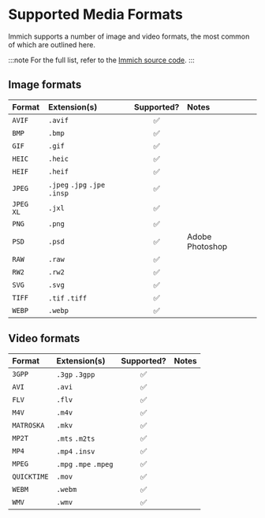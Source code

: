 # Supported Media Formats

Immich supports a number of image and video formats, the most common of which are outlined here.

:::note
For the full list, refer to the [Immich source code](https://github.com/immich-app/immich/blob/main/server/src/utils/mime-types.ts).
:::

## Image formats

| Format    | Extension(s)                  |     Supported?     | Notes           |
| :-------- | :---------------------------- | :----------------: | :-------------- |
| `AVIF`    | `.avif`                       | :white_check_mark: |                 |
| `BMP`     | `.bmp`                        | :white_check_mark: |                 |
| `GIF`     | `.gif`                        | :white_check_mark: |                 |
| `HEIC`    | `.heic`                       | :white_check_mark: |                 |
| `HEIF`    | `.heif`                       | :white_check_mark: |                 |
| `JPEG`    | `.jpeg` `.jpg` `.jpe` `.insp` | :white_check_mark: |                 |
| `JPEG XL` | `.jxl`                        | :white_check_mark: |                 |
| `PNG`     | `.png`                        | :white_check_mark: |                 |
| `PSD`     | `.psd`                        | :white_check_mark: | Adobe Photoshop |
| `RAW`     | `.raw`                        | :white_check_mark: |                 |
| `RW2`     | `.rw2`                        | :white_check_mark: |                 |
| `SVG`     | `.svg`                        | :white_check_mark: |                 |
| `TIFF`    | `.tif` `.tiff`                | :white_check_mark: |                 |
| `WEBP`    | `.webp`                       | :white_check_mark: |                 |

## Video formats

| Format      | Extension(s)          |     Supported?     | Notes |
| :---------- | :-------------------- | :----------------: | :---- |
| `3GPP`      | `.3gp` `.3gpp`        | :white_check_mark: |       |
| `AVI`       | `.avi`                | :white_check_mark: |       |
| `FLV`       | `.flv`                | :white_check_mark: |       |
| `M4V`       | `.m4v`                | :white_check_mark: |       |
| `MATROSKA`  | `.mkv`                | :white_check_mark: |       |
| `MP2T`      | `.mts` `.m2ts`        | :white_check_mark: |       |
| `MP4`       | `.mp4` `.insv`        | :white_check_mark: |       |
| `MPEG`      | `.mpg` `.mpe` `.mpeg` | :white_check_mark: |       |
| `QUICKTIME` | `.mov`                | :white_check_mark: |       |
| `WEBM`      | `.webm`               | :white_check_mark: |       |
| `WMV`       | `.wmv`                | :white_check_mark: |       |
